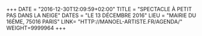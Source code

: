 +++
DATE = "2016-12-30T12:09:59+02:00"
TITLE = "SPECTACLE À PETIT PAS DANS LA NEIGE"
DATES = "LE 13 DÉCEMBRE 2016"
LIEU = "MAIRIE DU 16ÉME, 75016 PARIS"
LINK= "HTTP://MANOEL-ARTISTE.FR/AGENDA/"
WEIGHT=9999964
+++

